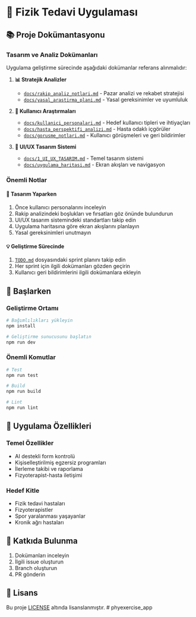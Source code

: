 # 🏥 Fizik Tedavi Uygulaması

## 📚 Proje Dokümantasyonu

### Tasarım ve Analiz Dokümanları
Uygulama geliştirme sürecinde aşağıdaki dokümanlar referans alınmalıdır:

1. **📊 Stratejik Analizler**
   - [`docs/rakip_analiz_notlari.md`](docs/rakip_analiz_notlari.md) - Pazar analizi ve rekabet stratejisi
   - [`docs/yasal_arastirma_plani.md`](docs/yasal_arastirma_plani.md) - Yasal gereksinimler ve uyumluluk

2. **👥 Kullanıcı Araştırmaları**
   - [`docs/kullanici_personalari.md`](docs/kullanici_personalari.md) - Hedef kullanıcı tipleri ve ihtiyaçları
   - [`docs/hasta_perspektifi_analizi.md`](docs/hasta_perspektifi_analizi.md) - Hasta odaklı içgörüler
   - [`docs/gorusme_notlari.md`](docs/gorusme_notlari.md) - Kullanıcı görüşmeleri ve geri bildirimler

3. **🎨 UI/UX Tasarım Sistemi**
   - [`docs/1_UI_UX_TASARIM.md`](docs/1_UI_UX_TASARIM.md) - Temel tasarım sistemi
   - [`docs/uygulama_haritasi.md`](docs/uygulama_haritasi.md) - Ekran akışları ve navigasyon

### Önemli Notlar

#### 🎯 Tasarım Yaparken
1. Önce kullanıcı personalarını inceleyin
2. Rakip analizindeki boşlukları ve fırsatları göz önünde bulundurun
3. UI/UX tasarım sistemindeki standartları takip edin
4. Uygulama haritasına göre ekran akışlarını planlayın
5. Yasal gereksinimleri unutmayın

#### 💡 Geliştirme Sürecinde
1. [`TODO.md`](TODO.md) dosyasındaki sprint planını takip edin
2. Her sprint için ilgili dokümanları gözden geçirin
3. Kullanıcı geri bildirimlerini ilgili dokümanlara ekleyin

## 🚀 Başlarken

### Geliştirme Ortamı
```bash
# Bağımlılıkları yükleyin
npm install

# Geliştirme sunucusunu başlatın
npm run dev
```

### Önemli Komutlar
```bash
# Test
npm run test

# Build
npm run build

# Lint
npm run lint
```

## 📱 Uygulama Özellikleri

### Temel Özellikler
- AI destekli form kontrolü
- Kişiselleştirilmiş egzersiz programları
- İlerleme takibi ve raporlama
- Fizyoterapist-hasta iletişimi

### Hedef Kitle
- Fizik tedavi hastaları
- Fizyoterapistler
- Spor yaralanması yaşayanlar
- Kronik ağrı hastaları

## 🤝 Katkıda Bulunma
1. Dokümanları inceleyin
2. İlgili issue oluşturun
3. Branch oluşturun
4. PR gönderin

## 📝 Lisans
Bu proje [LICENSE](LICENSE) altında lisanslanmıştır. #   p h y e x e r c i s e _ a p p  
 